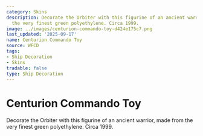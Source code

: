 ```yaml
---
category: Skins
description: Decorate the Orbiter with this figurine of an ancient warrior, made from
  the very finest green polyethylene. Circa 1999.
image: ../images/centurion-commando-toy-d424e175c7.png
last_updated: '2025-09-17'
name: Centurion Commando Toy
source: WFCD
tags:
- Ship Decoration
- Skins
tradable: false
type: Ship Decoration
---
```


# Centurion Commando Toy

Decorate the Orbiter with this figurine of an ancient warrior, made from the very finest green polyethylene. Circa 1999.

